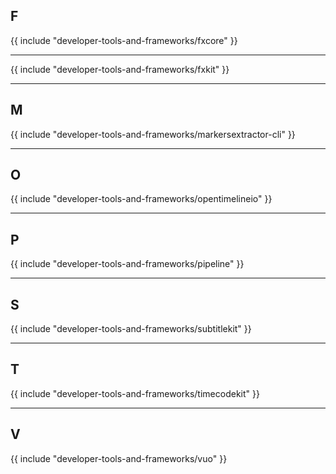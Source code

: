 ## F

{{ include "developer-tools-and-frameworks/fxcore" }}

---

{{ include "developer-tools-and-frameworks/fxkit" }}

---

## M

{{ include "developer-tools-and-frameworks/markersextractor-cli" }}

---

## O

{{ include "developer-tools-and-frameworks/opentimelineio" }}

---

## P

{{ include "developer-tools-and-frameworks/pipeline" }}

---

## S

{{ include "developer-tools-and-frameworks/subtitlekit" }}

---

## T

{{ include "developer-tools-and-frameworks/timecodekit" }}

---

## V

{{ include "developer-tools-and-frameworks/vuo" }}